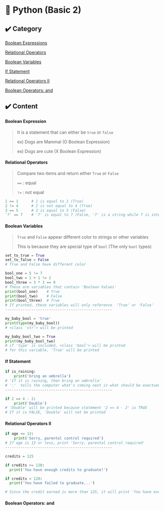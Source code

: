 # 📝 Python (Basic 2)



## ✔️ Category

[Boolean Expressions](#boolean-expressions)

[Relational Operators](#relational_operators)

[Boolean Variables](#boolean-variables)

[If Statement](#if-statement)

[Relational Operators II](#relational-operators-ii)

[Boolean Operators: and](#boolean-operators:-and)



## ✔️ Content



#### Boolean Expression

> It is a statement that can either be `true` or `false`
>
> ex) Dogs are Mammal (O Boolean Expression)
>
> ex) Dogs are cute (X Boolean Expression)



#### Relational Operators 

> Compare two items and return either `True` or `False` 
>
> `==` : equal
>
> `!=` : not equal

```python
1 == 1		# 1 is equal to 1 (True)
2 != 4      # 2 is not equal to 4 (True)
3 == 5		# 3 is equal to 5 (False)
'7' == 7	# '7' is equal to 7 (False, '7' is a string while 7 is integer)
```





#### Boolean Variables

> `True` and `False` appear different color to strings or other variables
>
> This is because they are special type of `bool` (The only `bool` types)

```python
set_to_true = True
set_to_false = False
# True and False have different color

bool_one = 5 != 7 
bool_two = 1 + 1 != 2
bool_three = 3 * 3 == 9
# These are variables that contain 'Boolean Values'
print(bool_one)    # True
print(bool_two)    # False
print(bool_three)  # True
# If printed, these variables will only reference  'True' or 'False' 
-------------------------------------------------

my_baby_bool = 'true'
print(type(my_baby_bool)) 
# <class 'str'> will be printed

my_baby_bool_two = True
print(my_baby_bool_two)
# if 'type' is included, <class 'bool'> will be printed
# for this variable, 'True' will be printed
```





#### If Statement

```python
if is_raining:
	print('bring an umbrella')
# 'If it is raining, then bring an umbrella'
# ':'  tells the computer what's coming next is what should be exectued if the condition is met
-------------------------------------------------

if 2 == 4 - 2:
    print('Double')
# 'Double' will be printed because statement '2 == 4 - 2' is TRUE
# If it is FALSE, 'Double' will not be printed
```





#### Relational Operators II

```python
if age <= 13:
    print('Sorry, parental control required')
# If age is 13 or less, print 'Sorry, parental control required'
-------------------------------------------------

credits = 125

if credits >= 120:
  print('You have enough credits to graduate!')

if credits < 120:
  print('You have failed to graduate...')

# Since the credit earned is more than 125, it will print 'You have enough credits to graduate'
```





#### Boolean Operators: and
